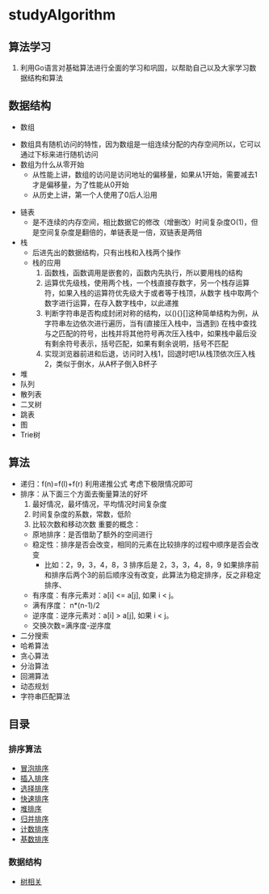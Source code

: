# studyAlgorithm
## 算法学习
1. 利用Go语言对基础算法进行全面的学习和巩固，以帮助自己以及大家学习数据结构和算法
## 数据结构
* 数组
+ 数组具有随机访问的特性，因为数组是一组连续分配的内存空间所以，它可以通过下标来进行随机访问
+ 数组为什么从零开始
    + 从性能上讲，数组的访问是访问地址的偏移量，如果从1开始，需要减去1才是偏移量，为了性能从0开始
    + 从历史上讲，第一个人使用了0后人沿用
* 链表
    + 是不连续的内存空间，相比数据它的修改（增删改）时间复杂度O(1)，但是空间复杂度是翻倍的，单链表是一倍，双链表是两倍
* 栈
    + 后进先出的数据结构，只有出栈和入栈两个操作
    + 栈的应用
        1. 函数栈，函数调用是嵌套的，函数内先执行，所以要用栈的结构
        2. 运算优先级栈，使用两个栈，一个栈直接存数字，另一个栈存运算符，如果入栈的运算符优先级大于或者等于栈顶，从数字
        栈中取两个数字进行运算，在存入数字栈中，以此递推
        3. 判断字符串是否构成封闭对称的结构，以(){}[]这种简单结构为例，从字符串左边依次进行遍历，当有(直接压入栈中，当遇到)
        在栈中查找与之匹配的符号，出栈并将其他符号再次压入栈中，如果栈中最后没有剩余符号表示，括号匹配，如果有剩余说明，括号不匹配
        4. 实现浏览器前进和后退，访问时入栈1，回退时吧1从栈顶依次压入栈2，类似于倒水，从A杯子倒入B杯子
* 堆
* 队列
* 散列表
* 二叉树
* 跳表
* 图
* Trie树
## 算法
* 递归：f(n)=f(l)+f(r) 利用递推公式 考虑下极限情况即可
* 排序：从下面三个方面去衡量算法的好坏
    1. 最好情况，最坏情况，平均情况时间复杂度
    2. 时间复杂度的系数，常数，低阶
    3. 比较次数和移动次数
    重要的概念：
    * 原地排序：是否借助了额外的空间进行
    * 稳定性：排序是否会改变，相同的元素在比较排序的过程中顺序是否会改变
        + 比如：2，9，3，4，8，3  排序后是 2，3，3，4，8，9 如果排序前和排序后两个3的前后顺序没有改变，此算法为稳定排序，反之非稳定排序、
    * 有序度：有序元素对：a[i] <= a[j], 如果 i < j。
    * 满有序度： n*(n-1)/2
    * 逆序度：逆序元素对：a[i] > a[j], 如果 i < j。
    * 交换次数=满序度-逆序度
* 二分搜索
* 哈希算法
* 贪心算法
* 分治算法
* 回溯算法
* 动态规划
* 字符串匹配算法
## 目录
### 排序算法
* [冒泡排序](https://github.com/xiangdong1987/studyAlgorithm/tree/master/algorithm/bubbleSort "快速排序")
* [插入排序](https://github.com/xiangdong1987/studyAlgorithm/tree/master/algorithm/insertSort "快速排序")
* [选择排序](https://github.com/xiangdong1987/studyAlgorithm/tree/master/algorithm/selectSort "选择排序")
* [快速排序](https://github.com/xiangdong1987/studyAlgorithm/tree/master/algorithm/quickSort "快速排序")
* [堆排序](https://github.com/xiangdong1987/studyAlgorithm/tree/master/algorithm/heapkSort "堆排序")
* [归并排序](https://github.com/xiangdong1987/studyAlgorithm/tree/master/algorithm/mergeSort "归并排序")
* [计数排序](https://github.com/xiangdong1987/studyAlgorithm/tree/master/algorithm/countSort "计数排序")
* [基数排序](https://github.com/xiangdong1987/studyAlgorithm/tree/master/algorithm/radixSort "基数排序")
### 数据结构
* [树相关](https://github.com/xiangdong1987/studyAlgorithm/tree/master/dataStructure/tree "树相关")